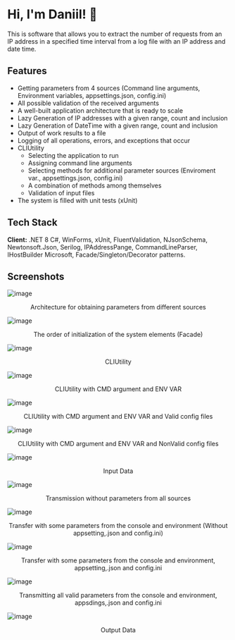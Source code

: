 # Hi, I'm Daniil! 👋
This is software that allows you to extract the number of requests from an IP address in a specified time interval from a log file with an IP address and date time.

## Features
- Getting parameters from 4 sources (Command line arguments, Environment variables, appsettings.json, config.ini)
- All possible validation of the received arguments
- A well-built application architecture that is ready to scale
- Lazy Generation of IP addresses with a given range, count and inclusion
- Lazy Generation of DateTime with a given range, count and inclusion
- Output of work results to a file
- Logging of all operations, errors, and exceptions that occur
- CLIUtility
  - Selecting the application to run
  - Assigning command line arguments
  - Selecting methods for additional parameter sources (Enviroment var., appsettings.json, config.ini)
  - A combination of methods among themselves
  - Validation of input files
- The system is filled with unit tests (xUnit)

## Tech Stack

**Client:** .NET 8 C#, WinForms, xUnit, FluentValidation, NJsonSchema, Newtonsoft.Json, Serilog, IPAddressPange, CommandLineParser, IHostBuilder Microsoft, Facade/Singleton/Decorator patterns.


## Screenshots


![image](https://github.com/komilffo-d/IPRangeCheck/assets/74680206/42d268c2-4371-40c1-9270-0995561fb45a)
<p align="center">
Architecture for obtaining parameters from different sources
</p>

![image](https://github.com/komilffo-d/IPRangeCheck/assets/74680206/d298e0bb-1b74-4994-babb-3299b843a1e4)
<p align="center">
The order of initialization of the system elements (Facade)
</p>

![image](https://github.com/komilffo-d/IPRangeCheck/assets/74680206/db39f8e3-18f7-4d9e-9463-ab5fcaed8673)
<p align="center">
CLIUtility
</p>

![image](https://github.com/komilffo-d/IPRangeCheck/assets/74680206/d612e4c6-aee8-4ad3-95d0-bce334b9d5ca)
<p align="center">
CLIUtility with CMD argument and ENV VAR
</p>


![image](https://github.com/komilffo-d/IPRangeCheck/assets/74680206/c9944b52-b1f4-402c-9c8e-94a56b19df99)
<p align="center">
CLIUtility with CMD argument and ENV VAR and Valid config files
</p>

![image](https://github.com/komilffo-d/IPRangeCheck/assets/74680206/c35909ac-1ee0-4ea8-a923-1014a7099ef2)
<p align="center">
CLIUtility with CMD argument and ENV VAR and NonValid config files
</p>

![image](https://github.com/komilffo-d/IPRangeCheck/assets/74680206/0dc55951-2a0d-4324-86bb-5b5ff3f7c679)
<p align="center">
Input Data
</p>

![image](https://github.com/komilffo-d/IPRangeCheck/assets/74680206/ee7fce9b-97d6-4a15-a51e-b0d0187b2cce)
<p align="center">
Transmission without parameters from all sources
</p>

![image](https://github.com/komilffo-d/IPRangeCheck/assets/74680206/97816c84-f857-4ca4-8484-fe6861c4039f)
<p align="center">
Transfer with some parameters from the console and environment (Without appsetting,.json and config.ini)
</p>

![image](https://github.com/komilffo-d/IPRangeCheck/assets/74680206/42660352-c813-4864-8b3e-7647ccebce8d)
<p align="center">
Transfer with some parameters from the console and environment, appsetting,.json and config.ini
</p>

![image](https://github.com/komilffo-d/IPRangeCheck/assets/74680206/55b49b02-df4b-4b3a-83d7-85c55f1bec4c)
<p align="center">
Transmitting all valid parameters from the console and environment, appsdings,.json and config.ini
</p>

![image](https://github.com/komilffo-d/IPRangeCheck/assets/74680206/66b29e1b-ea00-40b2-86f6-09923655ec75)
<p align="center">
Output Data
</p>

